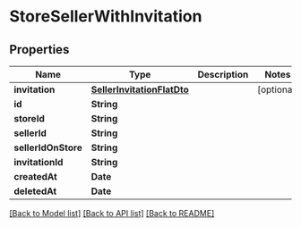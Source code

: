 # StoreSellerWithInvitation

## Properties
Name | Type | Description | Notes
------------ | ------------- | ------------- | -------------
**invitation** | [**SellerInvitationFlatDto**](SellerInvitationFlatDto.md) |  | [optional] 
**id** | **String** |  | 
**storeId** | **String** |  | 
**sellerId** | **String** |  | 
**sellerIdOnStore** | **String** |  | 
**invitationId** | **String** |  | 
**createdAt** | **Date** |  | 
**deletedAt** | **Date** |  | 

[[Back to Model list]](../README.md#documentation-for-models) [[Back to API list]](../README.md#documentation-for-api-endpoints) [[Back to README]](../README.md)


